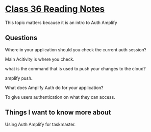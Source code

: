 # [Class 36 Reading Notes](https://github.com/snur206/reading-notes/blob/main/401/class36notes.md)

This topic matters because it is an intro to Auth Amplify

## Questions

Where in your application should you check the current auth session?

Main Acitivity is where you check.

what is the command that is used to push your changes to the cloud?

amplify push.

What does Amplify Auth do for your application?

To give users authentication on what they can access.

## Things I want to know more about

Using Auth Amplify for taskmaster.
